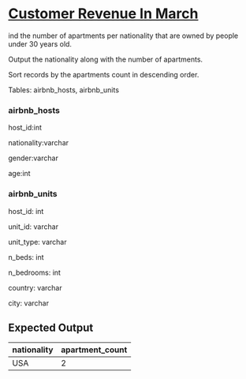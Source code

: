 # [Customer Revenue In March](https://platform.stratascratch.com/coding/10156-number-of-units-per-nationality?code_type=3)

ind the number of apartments per nationality that are owned by people under 30 years old.


Output the nationality along with the number of apartments.


Sort records by the apartments count in descending order.

Tables: airbnb_hosts, airbnb_units

### airbnb_hosts
host_id:int

nationality:varchar

gender:varchar

age:int

### airbnb_units
host_id: int

unit_id: varchar

unit_type: varchar

n_beds: int

n_bedrooms: int

country: varchar

city: varchar

## Expected Output
<div class="ResultsTable__container ExpectedOutput__results-table"><table class="ResultsTable__table"><thead><tr class="ResultsTable__header-row"><th class="ResultsTable__header-cell">nationality</th><th class="ResultsTable__header-cell">apartment_count</th></tr></thead><tbody><tr class="ResultsTable__row "><td class="ResultsTable__cell">USA</td><td class="ResultsTable__cell">2</td></tr></tbody></table></div>
